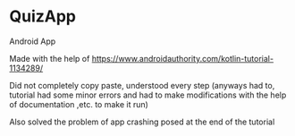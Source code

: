 # QuizApp

Android App 

Made with the help of https://www.androidauthority.com/kotlin-tutorial-1134289/

Did not completely copy paste, understood every step (anyways had to, tutorial 
had some minor errors and had to make modifications  with the help of documentation ,etc. to make it run)

Also solved the problem of app crashing posed at the end of the tutorial 
